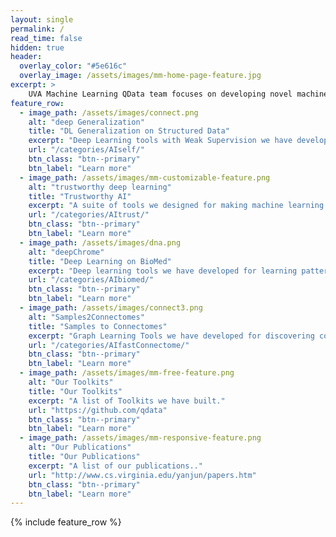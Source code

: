 ```yaml
---
layout: single
permalink: /
read_time: false
hidden: true
header:
  overlay_color: "#5e616c"
  overlay_image: /assets/images/mm-home-page-feature.jpg
excerpt: >
    UVA Machine Learning QData team focuses on developing novel machine-learning techniques and their important applications, especially those with medical impacts. We strive toward building and sharing open-source research toolkits and benchmark datasets. We have four current research fronts: <br>1. Trustworthy AI; <br>2. Deep Learning (DL) Generalization; <br>3. DeepChrome: machine learning for biomedicine; <br>4. Samples to Connectomes<br />
feature_row:
  - image_path: /assets/images/connect.png
    alt: "deep Generalization"
    title: "DL Generalization on Structured Data"
    excerpt: "Deep Learning tools with Weak Supervision we have developed for structured data."
    url: "/categories/AIself/"
    btn_class: "btn--primary"
    btn_label: "Learn more"      
  - image_path: /assets/images/mm-customizable-feature.png
    alt: "trustworthy deep learning"
    title: "Trustworthy AI"
    excerpt: "A suite of tools we designed for making machine learning secure and trustworthy."
    url: "/categories/AItrust/"
    btn_class: "btn--primary"
    btn_label: "Learn more"
  - image_path: /assets/images/dna.png
    alt: "deepChrome"
    title: "Deep Learning on BioMed"
    excerpt: "Deep learning tools we have developed for learning patterns and making predictions on biomedical data (mostly from functional genomics)."
    url: "/categories/AIbiomed/"
    btn_class: "btn--primary"
    btn_label: "Learn more"
  - image_path: /assets/images/connect3.png
    alt: "Samples2Connectomes"
    title: "Samples to Connectomes"
    excerpt: "Graph Learning Tools we have developed for discovering connectomes from samples."
    url: "/categories/AIfastConnectome/"
    btn_class: "btn--primary"
    btn_label: "Learn more"      
  - image_path: /assets/images/mm-free-feature.png
    alt: "Our Toolkits"
    title: "Our Toolkits"
    excerpt: "A list of Toolkits we have built."
    url: "https://github.com/qdata"
    btn_class: "btn--primary"
    btn_label: "Learn more"      
  - image_path: /assets/images/mm-responsive-feature.png
    alt: "Our Publications"
    title: "Our Publications"
    excerpt: "A list of our publications.."
    url: "http://www.cs.virginia.edu/yanjun/papers.htm"
    btn_class: "btn--primary"
    btn_label: "Learn more"      
---
```




{% include feature_row  %}

